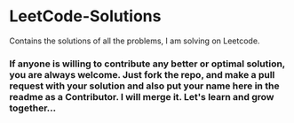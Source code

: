 # LeetCode-Solutions
Contains the solutions of all the problems, I am solving on Leetcode.

### If anyone is willing to contribute any better or optimal solution, you are always welcome. Just fork the repo, and make a pull request with your solution and also put your name here in the readme as a Contributor. I will merge it. Let's learn and grow together...  
